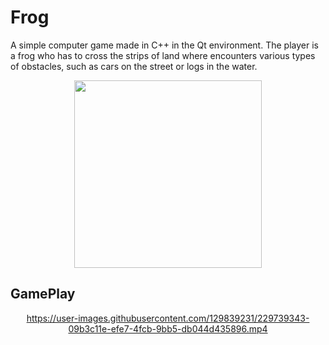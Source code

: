 # Frog

A simple computer game made in C++ in the Qt environment. The player is a frog who has to cross the strips of land where encounters various types of obstacles, such as cars on the street or logs in the water.

<div align="center">
<img src="https://user-images.githubusercontent.com/82365324/229240865-7865adf3-ee95-4ee9-bdb6-373f7b470f75.png" width="300" height="300"  />
</div>

## GamePlay

<div align="center">
  
https://user-images.githubusercontent.com/129839231/229739343-09b3c11e-efe7-4fcb-9bb5-db044d435896.mp4
  
</div>

